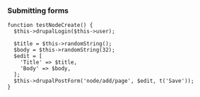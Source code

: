 ### Submitting forms

    function testNodeCreate() {
      $this->drupalLogin($this->user);
    
      $title = $this->randomString();
      $body = $this->randomString(32);
      $edit = [
        'Title' => $title,
        'Body' => $body,
      ];
      $this->drupalPostForm('node/add/page', $edit, t('Save'));
    }
